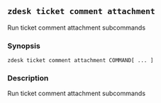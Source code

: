 ## `zdesk ticket comment attachment`

Run ticket comment attachment subcommands

### Synopsis

    zdesk ticket comment attachment COMMAND[ ... ]

### Description

Run ticket comment attachment subcommands

